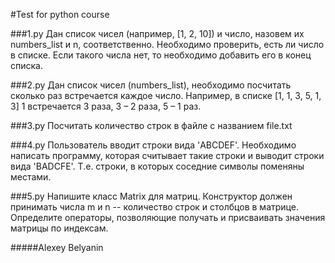 #Test for python course

###1.py
Дан список чисел (например, [1, 2, 10]) и число, назовем их numbers_list и n, соответственно. Необходимо проверить, есть ли число в списке. Если такого числа нет, то необходимо добавить его в конец списка.

###2.py
Дан список чисел (numbers_list), необходимо посчитать сколько раз встречается каждое число. Например, в списке [1, 1, 3, 5, 1, 3] 1 встречается 3 раза, 3 – 2 раза, 5 – 1 раз.

###3.py
Посчитать количество строк в файле с названием file.txt

###4.py
Пользователь вводит строки вида 'ABCDEF'. Необходимо написать программу, которая считывает такие строки и выводит строки вида 'BADCFE'. Т.е. строки, в которых соседние символы поменяны местами.

###5.py
Напишите класс Matrix для матриц. Конструктор должен принимать числа m и n -- количество строк и столбцов в матрице. Определите операторы, позволяющие получать и присваивать значения матрицы по индексам.

#####Alexey Belyanin
